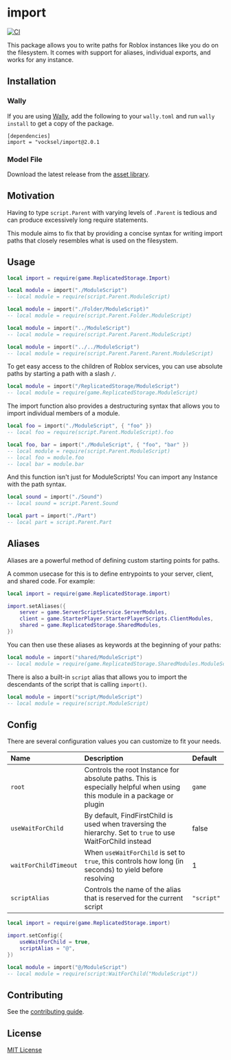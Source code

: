# import

[![CI](https://github.com/vocksel/import/actions/workflows/ci.yml/badge.svg)](https://github.com/vocksel/import/actions/workflows/ci.yml)

This package allows you to write paths for Roblox instances like you do on the filesystem. It comes with support for aliases, individual exports, and works for any instance.
## Installation

### Wally

If you are using [Wally](https://github.com/UpliftGames/wally), add the following to your `wally.toml` and run `wally install` to get a copy of the package.

```
[dependencies]
import = "vocksel/import@2.0.1
```

### Model File

Download the latest release from the [asset library](https://www.roblox.com/library/7218303036/import).

## Motivation

Having to type `script.Parent` with varying levels of `.Parent` is tedious and can produce excessively long require statements. 

This module aims to fix that by providing a concise syntax for writing import paths that closely resembles what is used on the filesystem.

## Usage

```lua
local import = require(game.ReplicatedStorage.Import)

local module = import("./ModuleScript")
-- local module = require(script.Parent.ModuleScript)

local module = import("./Folder/ModuleScript)"
-- local module = require(script.Parent.Folder.ModuleScript)

local module = import("../ModuleScript")
-- local module = require(script.Parent.Parent.ModuleScript)

local module = import("../../ModuleScript")
-- local module = require(script.Parent.Parent.Parent.ModuleScript)
```

To get easy access to the children of Roblox services, you can use absolute paths by starting a path with a slash `/`.

```lua
local module = import("/ReplicatedStorage/ModuleScript")
-- local module = require(game.ReplicatedStorage.ModuleScript)
```

The import function also provides a destructuring syntax that allows you to import individual members of a module.

```lua
local foo = import("./ModuleScript", { "foo" })
-- local foo = require(script.Parent.ModuleScript).foo

local foo, bar = import("./ModuleScript", { "foo", "bar" })
-- local module = require(script.Parent.ModuleScript)
-- local foo = module.foo
-- local bar = module.bar
```

And this function isn't just for ModuleScripts! You can import any Instance with the path syntax.

```lua
local sound = import("./Sound")
-- local sound = script.Parent.Sound

local part = import("./Part")
-- local part = script.Parent.Part
```

## Aliases

Aliases are a powerful method of defining custom starting points for paths.

A common usecase for this is to define entrypoints to your server, client, and shared code. For example:

```lua
local import = require(game.ReplicatedStorage.import)

import.setAliases({
	server = game.ServerScriptService.ServerModules,
	client = game.StarterPlayer.StarterPlayerScripts.ClientModules,
	shared = game.ReplicatedStorage.SharedModules,
})
```

You can then use these aliases as keywords at the beginning of your paths:

```lua
local module = import("shared/ModuleScript")
-- local module = require(game.ReplicatedStorage.SharedModules.ModuleScript)
```

There is also a built-in `script` alias that allows you to import the descendants of the script that is calling `import()`.

```lua
local module = import("script/ModuleScript")
-- local module = require(script.ModuleScript)
```

## Config

There are several configuration values you can customize to fit your needs.

Name | Description | Default
:-- | :-- | :--
`root` | Controls the root Instance for absolute paths. This is especially helpful when using this module in a package or plugin | `game`
`useWaitForChild` | By default, FindFirstChild is used when traversing the hierarchy. Set to `true` to use WaitForChild instead | false
`waitForChildTimeout` | When `useWaitForChild` is set to `true`, this controls how long (in seconds) to yield before resolving | 1
`scriptAlias` | Controls the name of the alias that is reserved for the current script | `"script"`
```lua
local import = require(game.ReplicatedStorage.import)

import.setConfig({
	useWaitForChild = true,
	scriptAlias = "@",
})

local module = import("@/ModuleScript")
-- local module = require(script:WaitForChild("ModuleScript"))
```

## Contributing

See the [contributing guide](CONTRIBUTING.md).

## License

[MIT License](LICENSE)